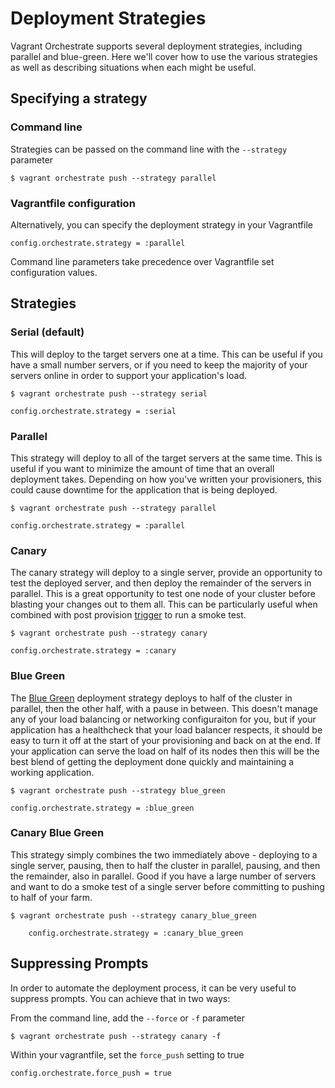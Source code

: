 # Deployment Strategies

Vagrant Orchestrate supports several deployment strategies, including parallel and
blue-green. Here we'll cover how to use the various strategies as well as describing
situations when each might be useful.

## Specifying a strategy

### Command line

Strategies can be passed on the command line with the `--strategy` parameter

    $ vagrant orchestrate push --strategy parallel

### Vagrantfile configuration

Alternatively, you can specify the deployment strategy in your Vagrantfile

    config.orchestrate.strategy = :parallel

Command line parameters take precedence over Vagrantfile set configuration values.

## Strategies

### Serial (default)
This will deploy to the target servers one at a time. This can be useful if you
have a small number servers, or if you need to keep the majority of your servers
online in order to support your application's load.

    $ vagrant orchestrate push --strategy serial

    config.orchestrate.strategy = :serial


### Parallel
This strategy will deploy to all of the target servers at the same time. This is
useful if you want to minimize the amount of time that an overall deployment takes.
Depending on how you've written your provisioners, this could cause downtime for
the application that is being deployed.

    $ vagrant orchestrate push --strategy parallel

    config.orchestrate.strategy = :parallel

### Canary
The canary strategy will deploy to a single server, provide an opportunity to
test the deployed server, and then deploy the remainder of the servers in parallel.
This is a great opportunity to test one node of your cluster before blasting your
changes out to them all. This can be particularly useful when combined with post
provision [trigger](https://github.com/emyl/vagrant-triggers) to run a smoke test.

    $ vagrant orchestrate push --strategy canary

    config.orchestrate.strategy = :canary

### Blue Green
The [Blue Green](http://martinfowler.com/bliki/BlueGreenDeployment.html) deployment
strategy deploys to half of the cluster in parallel, then the other half, with
a pause in between. This doesn't manage any of your load balancing or networking
configuraiton for you, but if your application has a healthcheck that your load
balancer respects, it should be easy to turn it off at the start of your provisioning
and back on at the end. If your application can serve the load on half of its nodes
then this will be the best blend of getting the deployment done quickly and maintaining
a working application.

    $ vagrant orchestrate push --strategy blue_green

    config.orchestrate.strategy = :blue_green

### Canary Blue Green
This strategy simply combines the two immediately above - deploying to a single
server, pausing, then to half the cluster in parallel, pausing, and then the remainder,
also in parallel. Good if you have a large number of servers and want to do a
smoke test of a single server before committing to pushing to half of your farm.

    $ vagrant orchestrate push --strategy canary_blue_green

		config.orchestrate.strategy = :canary_blue_green

## Suppressing Prompts
In order to automate the deployment process, it can be very useful to suppress
prompts. You can achieve that in two ways:

From the command line, add the `--force` or `-f` parameter

    $ vagrant orchestrate push --strategy canary -f


Within your vagrantfile, set the `force_push` setting to true

    config.orchestrate.force_push = true
